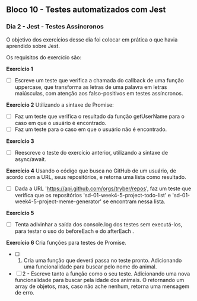 ## Bloco 10 - Testes automatizados com Jest
### Dia 2 - Jest - Testes Assíncronos

O objetivo dos exercícios desse dia foi colocar em prática o que havia aprendido sobre Jest.

Os requisitos do exercí­cio são:

**Exercício 1**
- [ ] Escreve um teste que verifica a chamada do callback de uma função uppercase, que transforma as letras de uma palavra em letras maiúsculas, com atenção aos falso-positivos em testes assíncronos.

**Exercício 2**
Utilizando a sintaxe de Promise:

- [ ] Faz um teste que verifica o resultado da função getUserName para o caso em que o usuário é encontrado.
- [ ] Faz um teste para o caso em que o usuário não é encontrado.

**Exercício 3**
- [ ] Reescreve o teste do exercício anterior, utilizando a sintaxe de async/await.

**Exercício 4**
Usando o código que busca no GitHub de um usuário, de acordo com a URL, seus repositórios, e retorna uma lista como resultado.
 
- [ ] Dada a URL 'https://api.github.com/orgs/tryber/repos', faz um teste que verifica que os repositórios 'sd-01-week4-5-project-todo-list' e 'sd-01-week4-5-project-meme-generator' se encontram nessa lista.
 
**Exercício 5**
- [ ] Tenta adivinhar a saída dos console.log dos testes sem executá-los, para testar o uso do beforeEach e do afterEach .

**Exercício 6**
Cria funções para testes de Promise.

- [ ] 1. Cria uma função que deverá passa no teste pronto. Adicionando uma funcionalidade para buscar pelo nome do animal.
- [ ] 2 - Escreve tanto a função como o seu teste. Adicionando uma nova funcionalidade para buscar pela idade dos animais. O retornando um array de objetos, mas, caso não ache nenhum, retorna uma mensagem de erro.
